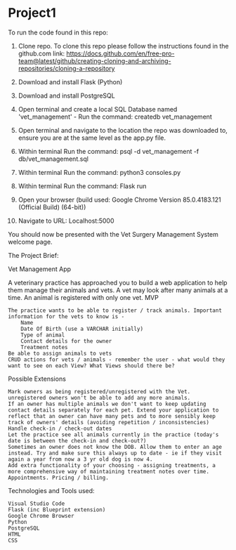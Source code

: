 # Project1

To run the code found in this repo:
1. Clone repo.
  To clone this repo please follow the instructions found in the github.com link: 
  https://docs.github.com/en/free-pro-team@latest/github/creating-cloning-and-archiving-repositories/cloning-a-repository

2. Download and install Flask (Python) 
3. Download and install PostgreSQL
4. Open terminal and create a local SQL Database named 'vet_management' - Run the command: createdb vet_management
5. Open terminal and navigate to the location the repo was downloaded to, ensure you are at the same level as the app.py file.
6. Within terminal Run the command: psql -d vet_management -f db/vet_management.sql
7. Within terminal Run the command: python3 consoles.py
8. Within terminal Run the command: Flask run
9. Open your browser (build used: Google Chrome Version 85.0.4183.121 (Official Build) (64-bit))
10. Navigate to URL: Localhost:5000

You should now be presented with the Vet Surgery Management System welcome page.





The Project Brief:

Vet Management App

A veterinary practice has approached you to build a web application to help them manage their animals and vets. A vet may look after many animals at a time. An animal is registered with only one vet.
MVP

    The practice wants to be able to register / track animals. Important information for the vets to know is -
        Name
        Date Of Birth (use a VARCHAR initially)
        Type of animal
        Contact details for the owner
        Treatment notes
    Be able to assign animals to vets
    CRUD actions for vets / animals - remember the user - what would they want to see on each View? What Views should there be?

Possible Extensions

    Mark owners as being registered/unregistered with the Vet. unregistered owners won't be able to add any more animals.
    If an owner has multiple animals we don't want to keep updating contact details separately for each pet. Extend your application to reflect that an owner can have many pets and to more sensibly keep track of owners' details (avoiding repetition / inconsistencies)
    Handle check-in / check-out dates
    Let the practice see all animals currently in the practice (today's date is between the check-in and check-out?)
    Sometimes an owner does not know the DOB. Allow them to enter an age instead. Try and make sure this always up to date - ie if they visit again a year from now a 3 yr old dog is now 4.
    Add extra functionality of your choosing - assigning treatments, a more comprehensive way of maintaining treatment notes over time. Appointments. Pricing / billing.
    
    

Technologies and Tools used: 

    Visual Studio Code
    Flask (inc Blueprint extension)
    Google Chrome Browser
    Python
    PostgreSQL
    HTML
    CSS
    
